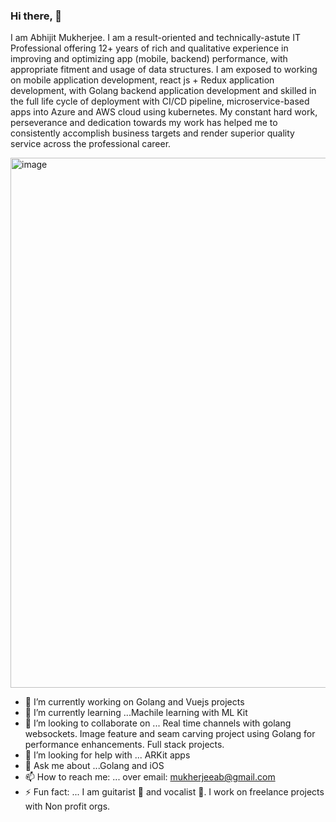 ### Hi there, 👋
I am Abhijit Mukherjee. I am a result-oriented and technically-astute IT Professional offering 12+ years of rich and qualitative experience in improving and optimizing app (mobile, backend) performance, with appropriate fitment and usage of data structures. I am exposed to working on mobile application development, react js + Redux application development, with Golang backend application development and skilled in the full life cycle of deployment with CI/CD pipeline, microservice-based apps into Azure and AWS cloud using kubernetes. My constant hard work, perseverance and dedication towards my work has helped me to consistently accomplish business targets and render superior quality service across the professional career.

<!--
**mabhi/mabhi** is a ✨ _special_ ✨ repository because its `README.md` (this file) appears on your GitHub profile.

Here are some ideas to get you started:
-->
<img width="848" alt="image" src="https://user-images.githubusercontent.com/212112/155882376-fe60b0a8-e93e-4104-a56b-9276d6aeedad.png">


- 🔭 I’m currently working on Golang and Vuejs projects
- 🌱 I’m currently learning ...Machile learning with ML Kit
- 👯 I’m looking to collaborate on ... Real time channels with golang websockets. Image feature and seam carving project using Golang for performance enhancements. Full stack projects.
- 🤔 I’m looking for help with ... ARKit apps
- 💬 Ask me about ...Golang and iOS 
- 📫 How to reach me: ... over email: mukherjeeab@gmail.com
- ⚡ Fun fact: ... I am guitarist 🎸 and vocalist 🎤. I work on freelance projects with Non profit orgs. 

